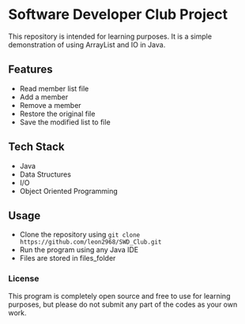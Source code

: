 # Software Developer Club Project

This repository is intended for learning purposes. It is a simple demonstration of using ArrayList and IO in Java.

## Features

- Read member list file
- Add a member
- Remove a member
- Restore the original file
- Save the modified list to file

## Tech Stack

- Java 
- Data Structures
- I/O
- Object Oriented Programming

## Usage

- Clone the repository using `git clone https://github.com/leon2968/SWD_Club.git`
- Run the program using any Java IDE
- Files are stored in files_folder

### License

This program is completely open source and free to use for learning purposes, but please do not submit any part of the codes as your own work.
